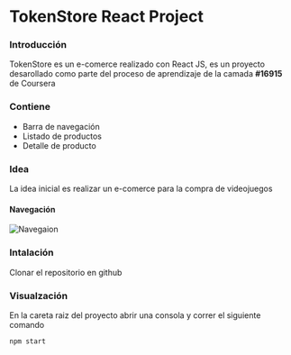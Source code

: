 # TokenStore React Project
### Introducción
TokenStore es un e-comerce realizado con React JS, es un proyecto desarollado como parte del proceso de aprendizaje de la camada **#16915** de Coursera
### Contiene
* Barra de navegación
* Listado de productos
* Detalle de producto

### Idea
La idea inicial es realizar un e-comerce para la compra de videojuegos

#### Navegación

![Navegaion](https://github.com/Maggi3Mae/otalora-react-project/blob/main/TokenStore.gif?raw=true)


### Intalación
Clonar el repositorio en github

### Visualzación

En la careta raiz del proyecto abrir una consola y correr el siguiente comando

``` 
npm start
```
